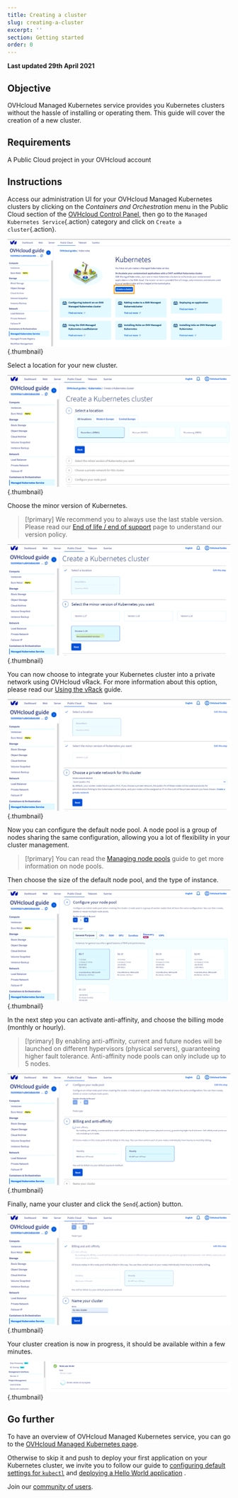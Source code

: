 ```yaml
---
title: Creating a cluster
slug: creating-a-cluster
excerpt: ''
section: Getting started
order: 0
---
```


<style>
 pre {
     font-size: 14px;
 }
 pre.console {
   background-color: #300A24; 
   color: #ccc;
   font-family: monospace;
   padding: 5px;
   margin-bottom: 5px;
 }
 pre.console code {
   border: solid 0px transparent;
   font-family: monospace !important;
   font-size: 0.75em;
   color: #ccc;
 }
 .small {
     font-size: 0.75em;
 }
</style>

**Last updated 29th April 2021**

## Objective

OVHcloud Managed Kubernetes service provides you Kubernetes clusters without the hassle of installing or operating them. This guide will cover the creation of a new cluster.

## Requirements

A Public Cloud project in your OVHcloud account

## Instructions

Access our administration UI for your OVHcloud Managed Kubernetes clusters by clicking on the *Containers and Orchestration* menu in the Public Cloud section of the [OVHcloud Control Panel](https://ca.ovh.com/auth/?action=gotomanager&from=https://www.ovh.com/sg/&ovhSubsidiary=sg), then go to the `Managed Kubernetes Service`{.action} category and click on `Create a cluster`{.action}.

![Create a cluster](images/creating-a-cluster-01.png){.thumbnail}

Select a location for your new cluster.

![Select a location](images/creating-a-cluster-02.png){.thumbnail}

Choose the minor version of Kubernetes. 

> [!primary]
> We recommend you to always use the last stable version. 
> Please read our [End of life / end of support](../eos-eol-policies/) page to understand our version policy.

![Choose the minor version of Kubernetes](images/creating-a-cluster-03.png){.thumbnail}

You can now choose to integrate your Kubernetes cluster into a private network using OVHcloud vRack. For more information about this option, please read our [Using the vRack](../using_vrack/) guide.

![Choose a private network for this cluster](images/creating-a-cluster-04.png){.thumbnail}

Now you can configure the default node pool. A node pool is a group of nodes sharing the same configuration, allowing you a lot of flexibility in your cluster management. 

> [!primary]
> You can read the [Managing node pools](../managing-nodes/) guide to get more information on node pools.

Then choose the size of the default node pool, and the type of instance.

![Choose the size of the default node pool, and the type of instance](images/creating-a-cluster-05.png){.thumbnail}

In the next step you can activate anti-affinity, and choose the billing mode (monthly or hourly).

> [!primary]
> By enabling anti-affinity, current and future nodes will be launched on different hypervisors (physical servers), guaranteeing higher fault tolerance. Anti-affinity node pools can only include up to 5 nodes.

![Choose the billing mode](images/creating-a-cluster-06.png){.thumbnail}

Finally, name your cluster and click the `Send`{.action} button.

![Name your cluster](images/creating-a-cluster-07.png){.thumbnail}

Your cluster creation is now in progress, it should be available within a few minutes.

![Name your cluster](images/creating-a-cluster-08.png){.thumbnail}

## Go further

To have an overview of OVHcloud Managed Kubernetes service, you can go to the [OVHcloud Managed Kubernetes page](https://www.ovhcloud.com/en-gb/public-cloud/kubernetes/).

Otherwise to skip it and push to deploy your first application on your Kubernetes cluster, we invite you to follow our guide to [configuring default settings for `kubectl`](../configuring-kubectl/) and [deploying a Hello World application](../deploying-hello-world/) .

Join our [community of users](https://community.ovh.com/en/).

